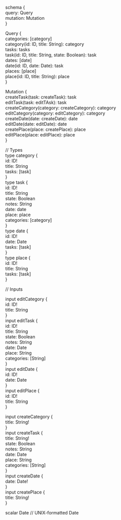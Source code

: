 schema {  
    query: Query  
    mutation: Mutation  
}  
  
Query {  
    categories: [category]  
    category(id: ID, title: String): category  
    tasks: tasks  
    task(id: ID, title: String, state: Boolean): task  
    dates: [date]  
    date(id: ID, date: Date): task  
    places: [place]  
    place(id: ID, title: String): place  
}  
  
Mutation {  
    createTask(task: createTask): task  
    editTask(task: editTAsk): task  
    createCategory(category: createCategory): category  
    editCategory(category: editCategory): category  
    createDate(date: createDate): date  
    editDate(date: editDate): date  
    createPlace(place: createPlace): place  
    editPlace(place: editPlace): place  
}  
  
// Types  
type category {  
    id: ID!  
    title: String  
    tasks: [task]  
}  
type task {  
    id: ID!  
    title: String  
    state: Boolean  
    notes: String  
    date: date  
    place: place  
    categories: [category]  
}  
type date {  
    id: ID!  
    date: Date  
    tasks: [task]  
}  
type place {  
    id: ID!  
    title: String  
    tasks: [task]  
}  
  
// Inputs  
  
input editCategory {  
    id: ID!  
    title: String  
}  
input editTask {  
    id: ID!  
    title: String  
    state: Boolean  
    notes: String  
    date: Date  
    place: String  
    categories: [String]  
}  
input editDate {  
    id: ID!  
    date: Date  
}  
input editPlace {  
    id: ID!  
    title: String  
}  
  
input createCategory {  
    title: String!  
}  
input createTask {  
    title: String!  
    state: Boolean  
    notes: String  
    date: Date  
    place: String  
    categories: [String]  
}  
input createDate {  
    date: Date!  
}  
input createPlace {  
    title: String!  
}  
  
scalar Date // UNIX-formatted Date  